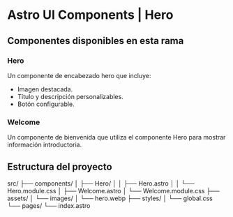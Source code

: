 # Astro UI Components | Hero

## Componentes disponibles en esta rama

### Hero
Un componente de encabezado hero que incluye:
- Imagen destacada.
- Título y descripción personalizables.
- Botón configurable.

### Welcome
Un componente de bienvenida que utiliza el componente Hero para mostrar información introductoria.

## Estructura del proyecto

src/
├── components/
│   ├── Hero/
│   │   ├── Hero.astro
│   │   └── Hero.module.css
│   ├── Welcome.astro
│   └── Welcome.module.css
├── assets/
│   └── images/
│       └── hero.webp
├── styles/
│   └── global.css
└── pages/
    └── index.astro